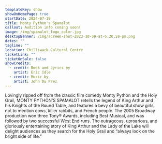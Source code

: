 ```yaml
---
templateKey: show
showOnHomePage: true
startDate: 2024-07-19
title: Monty Python's Spamalot
callout: Audition info coming soon!
image: /img/spamalot_logo_color.jpg
desktopBanner: /img/screen-shot-2023-10-09-at-6.20.59-pm.png
dates: ""
tagline: ""
location: Chilliwack Cultural Centre
ticketLink: ""
ticketOnSale: false
showCredits:
  - credit: Book and Lyrics by
    artist: Eric Idle
  - credit: Music by
    artist: John Du Prez
---
```

Lovingly ripped off from the classic film comedy Monty Python and the Holy Grail, MONTY PYTHON’S SPAMALOT retells the legend of King Arthur and his Knights of the Round Table, and features a bevy of beautiful show girls, not to mention cows, killer rabbits, and French people.  The 2005 Broadway production won three Tony® Awards, including Best Musical, and was followed by two successful West End runs. The outrageous, uproarious, and gloriously entertaining story of King Arthur and the Lady of the Lake will delight audiences as they search for the Holy Grail and “always look on the bright side of life.”